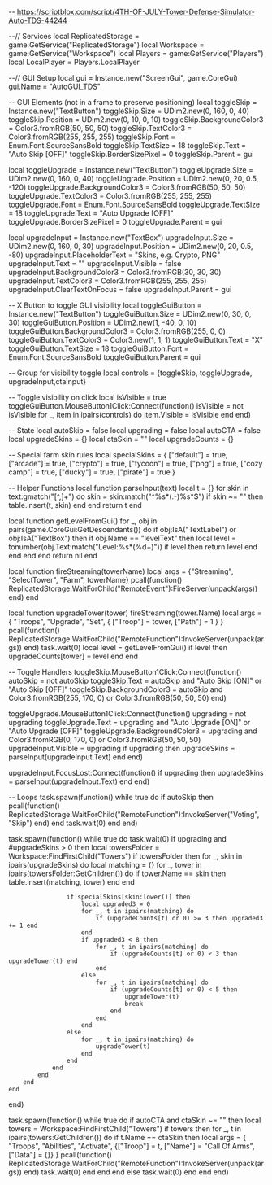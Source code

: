 -- https://scriptblox.com/script/4TH-OF-JULY-Tower-Defense-Simulator-Auto-TDS-44244

--// Services
local ReplicatedStorage = game:GetService("ReplicatedStorage")
local Workspace = game:GetService("Workspace")
local Players = game:GetService("Players")
local LocalPlayer = Players.LocalPlayer

--// GUI Setup
local gui = Instance.new("ScreenGui", game.CoreGui)
gui.Name = "AutoGUI_TDS"

-- GUI Elements (not in a frame to preserve positioning)
local toggleSkip = Instance.new("TextButton")
toggleSkip.Size = UDim2.new(0, 160, 0, 40)
toggleSkip.Position = UDim2.new(0, 10, 0, 10)
toggleSkip.BackgroundColor3 = Color3.fromRGB(50, 50, 50)
toggleSkip.TextColor3 = Color3.fromRGB(255, 255, 255)
toggleSkip.Font = Enum.Font.SourceSansBold
toggleSkip.TextSize = 18
toggleSkip.Text = "Auto Skip [OFF]"
toggleSkip.BorderSizePixel = 0
toggleSkip.Parent = gui

local toggleUpgrade = Instance.new("TextButton")
toggleUpgrade.Size = UDim2.new(0, 160, 0, 40)
toggleUpgrade.Position = UDim2.new(0, 20, 0.5, -120)
toggleUpgrade.BackgroundColor3 = Color3.fromRGB(50, 50, 50)
toggleUpgrade.TextColor3 = Color3.fromRGB(255, 255, 255)
toggleUpgrade.Font = Enum.Font.SourceSansBold
toggleUpgrade.TextSize = 18
toggleUpgrade.Text = "Auto Upgrade [OFF]"
toggleUpgrade.BorderSizePixel = 0
toggleUpgrade.Parent = gui

local upgradeInput = Instance.new("TextBox")
upgradeInput.Size = UDim2.new(0, 160, 0, 30)
upgradeInput.Position = UDim2.new(0, 20, 0.5, -80)
upgradeInput.PlaceholderText = "Skins, e.g. Crypto, PNG"
upgradeInput.Text = ""
upgradeInput.Visible = false
upgradeInput.BackgroundColor3 = Color3.fromRGB(30, 30, 30)
upgradeInput.TextColor3 = Color3.fromRGB(255, 255, 255)
upgradeInput.ClearTextOnFocus = false
upgradeInput.Parent = gui

-- X Button to toggle GUI visibility
local toggleGuiButton = Instance.new("TextButton")
toggleGuiButton.Size = UDim2.new(0, 30, 0, 30)
toggleGuiButton.Position = UDim2.new(1, -40, 0, 10)
toggleGuiButton.BackgroundColor3 = Color3.fromRGB(255, 0, 0)
toggleGuiButton.TextColor3 = Color3.new(1, 1, 1)
toggleGuiButton.Text = "X"
toggleGuiButton.TextSize = 18
toggleGuiButton.Font = Enum.Font.SourceSansBold
toggleGuiButton.Parent = gui

-- Group for visibility toggle
local controls = {toggleSkip, toggleUpgrade, upgradeInput,ctaInput}

-- Toggle visibility on click
local isVisible = true
toggleGuiButton.MouseButton1Click:Connect(function()
    isVisible = not isVisible
    for _, item in ipairs(controls) do
        item.Visible = isVisible
    end
end)

-- State
local autoSkip = false
local upgrading = false
local autoCTA = false
local upgradeSkins = {}
local ctaSkin = ""
local upgradeCounts = {}

-- Special farm skin rules
local specialSkins = {
    ["default"] = true, ["arcade"] = true, ["crypto"] = true,
    ["tycoon"] = true, ["png"] = true, ["cozy camp"] = true,
    ["ducky"] = true, ["pirate"] = true
}

-- Helper Functions
local function parseInput(text)
    local t = {}
    for skin in text:gmatch("[^,]+") do
        skin = skin:match("^%s*(.-)%s*$")
        if skin ~= "" then table.insert(t, skin) end
    end
    return t
end

local function getLevelFromGui()
    for _, obj in pairs(game.CoreGui:GetDescendants()) do
        if obj:IsA("TextLabel") or obj:IsA("TextBox") then
            if obj.Name == "levelText" then
                local level = tonumber(obj.Text:match("Level:%s*(%d+)"))
                if level then return level end
            end
        end
    end
    return nil
end

local function fireStreaming(towerName)
    local args = {"Streaming", "SelectTower", "Farm", towerName}
    pcall(function()
        ReplicatedStorage:WaitForChild("RemoteEvent"):FireServer(unpack(args))
    end)
end

local function upgradeTower(tower)
    fireStreaming(tower.Name)
    local args = {
        "Troops", "Upgrade", "Set", {
            ["Troop"] = tower,
            ["Path"] = 1
        }
    }
    pcall(function()
        ReplicatedStorage:WaitForChild("RemoteFunction"):InvokeServer(unpack(args))
    end)
    task.wait(0)
    local level = getLevelFromGui()
    if level then upgradeCounts[tower] = level end
end

-- Toggle Handlers
toggleSkip.MouseButton1Click:Connect(function()
    autoSkip = not autoSkip
    toggleSkip.Text = autoSkip and "Auto Skip [ON]" or "Auto Skip [OFF]"
    toggleSkip.BackgroundColor3 = autoSkip and Color3.fromRGB(255, 170, 0) or Color3.fromRGB(50, 50, 50)
end)

toggleUpgrade.MouseButton1Click:Connect(function()
    upgrading = not upgrading
    toggleUpgrade.Text = upgrading and "Auto Upgrade [ON]" or "Auto Upgrade [OFF]"
    toggleUpgrade.BackgroundColor3 = upgrading and Color3.fromRGB(0, 170, 0) or Color3.fromRGB(50, 50, 50)
    upgradeInput.Visible = upgrading
    if upgrading then upgradeSkins = parseInput(upgradeInput.Text) end
end)

upgradeInput.FocusLost:Connect(function()
    if upgrading then upgradeSkins = parseInput(upgradeInput.Text) end
end)

-- Loops
task.spawn(function()
    while true do
        if autoSkip then
            pcall(function()
                ReplicatedStorage:WaitForChild("RemoteFunction"):InvokeServer("Voting", "Skip")
            end)
        end
        task.wait(0)
    end
end)

task.spawn(function()
    while true do
        task.wait(0)
        if upgrading and #upgradeSkins > 0 then
            local towersFolder = Workspace:FindFirstChild("Towers")
            if towersFolder then
                for _, skin in ipairs(upgradeSkins) do
                    local matching = {}
                    for _, tower in ipairs(towersFolder:GetChildren()) do
                        if tower.Name == skin then
                            table.insert(matching, tower)
                        end
                    end

                    if specialSkins[skin:lower()] then
                        local upgraded3 = 0
                        for _, t in ipairs(matching) do
                            if (upgradeCounts[t] or 0) >= 3 then upgraded3 += 1 end
                        end
                        if upgraded3 < 8 then
                            for _, t in ipairs(matching) do
                                if (upgradeCounts[t] or 0) < 3 then upgradeTower(t) end
                            end
                        else
                            for _, t in ipairs(matching) do
                                if (upgradeCounts[t] or 0) < 5 then
                                    upgradeTower(t)
                                    break
                                end
                            end
                        end
                    else
                        for _, t in ipairs(matching) do
                            upgradeTower(t)
                        end
                    end
                end
            end
        end
    end
end)

task.spawn(function()
    while true do
        if autoCTA and ctaSkin ~= "" then
            local towers = Workspace:FindFirstChild("Towers")
            if towers then
                for _, t in ipairs(towers:GetChildren()) do
                    if t.Name == ctaSkin then
                        local args = {
                            "Troops", "Abilities", "Activate",
                            {["Troop"] = t, ["Name"] = "Call Of Arms", ["Data"] = {}}
                        }
                        pcall(function()
                            ReplicatedStorage:WaitForChild("RemoteFunction"):InvokeServer(unpack(args))
                        end)
                        task.wait(0)
                    end
                end
            end
        else
            task.wait(0)
        end
    end
end)
